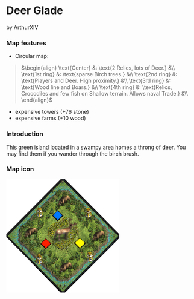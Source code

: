 # Deer Glade
by ArthurXIV

### Map features
- Circular map:

> $\begin{align}
\text{Center}   &: \text{2 Relics, lots of Deer.} &\\
\text{1st ring} &: \text{sparse Birch trees.} &\\
\text{2nd ring} &: \text{Players and Deer. High proximity.} &\\
\text{3rd ring} &: \text{Wood line and Boars.} &\\
\text{4th ring} &: \text{Relics, Crocodiles and few fish on Shallow terrain. Allows naval Trade.} &\\
\end{align}$

- expensive towers (+76 stone)
- expensive farms (+10 wood)

### Introduction
This green island located in a swampy area homes a throng of deer. You may find
them if you wander through the birch brush.

### Map icon
<img src="ArthurXIV_Deer_Glade.png" alt="Deer_Glade_icon" width="300" height="auto">